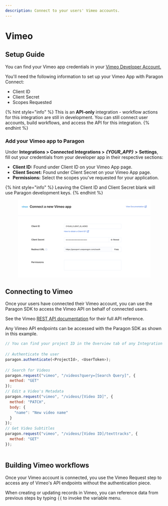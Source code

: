 ```yaml
---
description: Connect to your users' Vimeo accounts.
---
```


# Vimeo

## Setup Guide

You can find your Vimeo app credentials in your [Vimeo Developer Account.](https://developer.vimeo.com/api)

You'll need the following information to set up your Vimeo App with Paragon Connect:

* Client ID
* Client Secret
* Scopes Requested

{% hint style="info" %}
This is an **API-only** integration - workflow actions for this integration are still in development. You can still connect user accounts, build workflows, and access the API for this integration.
{% endhint %}

### Add your Vimeo app to Paragon

Under **Integrations > Connected Integrations >** _**{YOUR\_APP}**_ **>** **Settings**, fill out your credentials from your developer app in their respective sections:

* **Client ID:** Found under Client ID on your Vimeo App page.
* **Client Secret:** Found under Client Secret on your Vimeo App page.
* **Permissions:** Select the scopes you've requested for your application.

{% hint style="info" %}
Leaving the Client ID and Client Secret blank will use Paragon development keys.
{% endhint %}

<figure><img src="../../.gitbook/assets/Connecting your Vimeo app to Paragon Connect.png" alt=""><figcaption></figcaption></figure>

## Connecting to Vimeo

Once your users have connected their Vimeo account, you can use the Paragon SDK to access the Vimeo API on behalf of connected users.

See the Vimeo [REST API documentation](https://developer.vimeo.com/api) for their full API reference.

Any Vimeo API endpoints can be accessed with the Paragon SDK as shown in this example.

```javascript
// You can find your project ID in the Overview tab of any Integration

// Authenticate the user
paragon.authenticate(<ProjectId>, <UserToken>);
            
// Search for Videos
paragon.request("vimeo", "/videos?query=[Search Query]", {
  method: "GET"
});
// Edit a Video's Metadata
paragon.request("vimeo", "/videos/[Video ID]", {
  method: "PATCH",
  body: {
    "name": "New video name"
  }
});
// Get Video Subtitles
paragon.request("vimeo", "/videos/[Video ID]/texttracks", {
  method: "GET"
});
  
```

## Building Vimeo workflows

Once your Vimeo account is connected, you use the Vimeo Request step to access any of Vimeo's API endpoints without the authentication piece.

When creating or updating records in Vimeo, you can reference data from previous steps by typing `{{` to invoke the variable menu.

